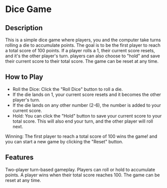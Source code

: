 # Dice Game

## Description

This is a simple dice game where players, you and the computer take turns rolling a die to accumulate points. The goal is to be the first player to reach a total score of 100 points. If a player rolls a 1, their current score resets, and it's the other player's turn. players can also choose to "hold" and save their current score to their total score. The game can be reset at any time.

## How to Play

- Roll the Dice: Click the "Roll Dice" button to roll a die.
- If the die lands on 1, your current score resets and it becomes the other player's turn.
- If the die lands on any other number (2-6), the number is added to your current score.
- Hold: You can click the "Hold" button to save your current score to your total score. This will also end your turn, and the other player will roll next.

Winning: The first player to reach a total score of 100 wins the game! and you can start a new game by clicking the "Reset" button.

## Features

Two-player turn-based gameplay.
Players can roll or hold to accumulate points.
A player wins when their total score reaches 100.
The game can be reset at any time.
